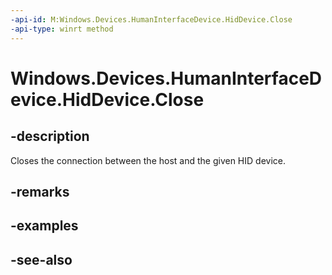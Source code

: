 ```yaml
---
-api-id: M:Windows.Devices.HumanInterfaceDevice.HidDevice.Close
-api-type: winrt method
---
```


<!-- Method syntax
public void Close()
-->

# Windows.Devices.HumanInterfaceDevice.HidDevice.Close

## -description
Closes the connection between the host and the given HID device.

## -remarks

## -examples

## -see-also
